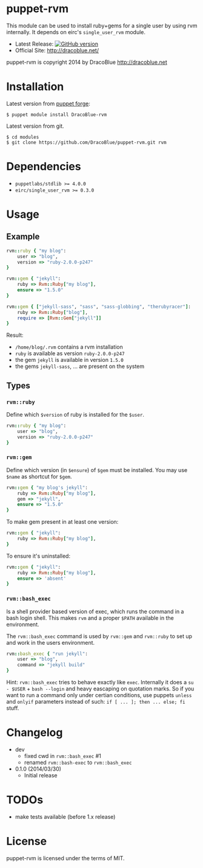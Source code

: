 # puppet-rvm

This module can be used to install ruby+gems for a single user by using rvm internally. It depends on eirc's `single_user_rvm`
module.

* Latest Release: [![GitHub version](https://badge.fury.io/gh/DracoBlue%2Fpuppet-rvm.png)](https://github.com/DracoBlue/puppet-rvm/releases)
* Official Site: http://dracoblue.net/

puppet-rvm is copyright 2014 by DracoBlue http://dracoblue.net

# Installation

Latest version from [puppet forge](http://forge.puppetlabs.com/DracoBlue/rvm):

``` console
$ puppet module install DracoBlue-rvm
```

Latest version from git.

``` console
$ cd modules
$ git clone https://github.com/DracoBlue/puppet-rvm.git rvm
```

# Dependencies

* `puppetlabs/stdlib >= 4.0.0`
* `eirc/single_user_rvm >= 0.3.0`

# Usage

## Example

``` ruby
rvm::ruby { "my blog":
    user => "blog",
    version => "ruby-2.0.0-p247"
}

rvm::gem { "jekyll":
    ruby => Rvm::Ruby["my blog"],
    ensure => "1.5.0"
}

rvm::gem { ["jekyll-sass", "sass", "sass-globbing", "therubyracer"]:
    ruby => Rvm::Ruby["blog"],
    require => [Rvm::Gem["jekyll"]]
}
```

Result:

* `/home/blog/.rvm` contains a rvm installation
* `ruby` is available as version `ruby-2.0.0-p247`
* the gem `jekyll` is available in version `1.5.0`
* the gems `jekyll-sass`, ... are present on the system

## Types

### `rvm::ruby`

Define which `$version` of ruby is installed for the `$user`.

``` ruby
rvm::ruby { "my blog":
    user => "blog",
    version => "ruby-2.0.0-p247"
}
```

### `rvm::gem`

Define which version (in `$ensure`) of `$gem` must be installed. You may use `$name` as shortcut for `$gem`.

``` ruby
rvm::gem { "my blog's jekyll":
    ruby => Rvm::Ruby["my blog"],
    gem => "jekyll",
    ensure => "1.5.0"
}
```

To make gem present in at least one version:

``` ruby
rvm::gem { "jekyll":
    ruby => Rvm::Ruby["my blog"],
}
```

To ensure it's uninstalled:

``` ruby
rvm::gem { "jekyll":
    ruby => Rvm::Ruby["my blog"],
    ensure => 'absent'
}
```

### `rvm::bash_exec`

Is a shell provider based version of exec, which runs the command in a bash login shell. This makes `rvm` and a proper
`$PATH` available in the environment.

The `rvm::bash_exec` command is used by `rvm::gem` and `rvm::ruby` to set up and work in the users environment.

``` ruby
rvm::bash_exec { "run jekyll":
    user => "blog",
    command => "jekyll build"
}
```

Hint: `rvm::bash_exec` tries to behave exactly like `exec`. Internally it does a `su - $USER` + `bash --login` and heavy
eascaping on quotation marks. So if you want to run a command only under certian conditions, use puppets `unless` and
`onlyif` parameters instead of such: `if [ ... ]; then ... else; fi` stuff.

# Changelog

* dev
  - fixed cwd in `rvm::bash_exec` #1
  - renamed `rvm::bash-exec` to `rvm::bash_exec`
* 0.1.0 (2014/03/30)
  - Initial release

# TODOs

* make tests available (before 1.x release)

# License

puppet-rvm is licensed under the terms of MIT.
